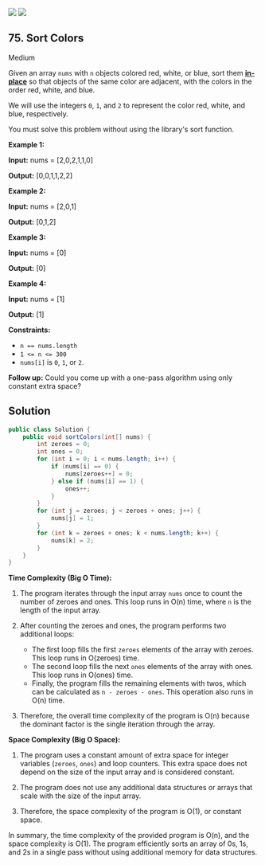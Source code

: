 [![](https://img.shields.io/github/stars/javadev/LeetCode-in-Java?label=Stars&style=flat-square)](https://github.com/javadev/LeetCode-in-Java)
[![](https://img.shields.io/github/forks/javadev/LeetCode-in-Java?label=Fork%20me%20on%20GitHub%20&style=flat-square)](https://github.com/javadev/LeetCode-in-Java/fork)

## 75\. Sort Colors

Medium

Given an array `nums` with `n` objects colored red, white, or blue, sort them **[in-place](https://en.wikipedia.org/wiki/In-place_algorithm)** so that objects of the same color are adjacent, with the colors in the order red, white, and blue.

We will use the integers `0`, `1`, and `2` to represent the color red, white, and blue, respectively.

You must solve this problem without using the library's sort function.

**Example 1:**

**Input:** nums = [2,0,2,1,1,0]

**Output:** [0,0,1,1,2,2] 

**Example 2:**

**Input:** nums = [2,0,1]

**Output:** [0,1,2] 

**Example 3:**

**Input:** nums = [0]

**Output:** [0] 

**Example 4:**

**Input:** nums = [1]

**Output:** [1] 

**Constraints:**

*   `n == nums.length`
*   `1 <= n <= 300`
*   `nums[i]` is `0`, `1`, or `2`.

**Follow up:** Could you come up with a one-pass algorithm using only constant extra space?

## Solution

```java
public class Solution {
    public void sortColors(int[] nums) {
        int zeroes = 0;
        int ones = 0;
        for (int i = 0; i < nums.length; i++) {
            if (nums[i] == 0) {
                nums[zeroes++] = 0;
            } else if (nums[i] == 1) {
                ones++;
            }
        }
        for (int j = zeroes; j < zeroes + ones; j++) {
            nums[j] = 1;
        }
        for (int k = zeroes + ones; k < nums.length; k++) {
            nums[k] = 2;
        }
    }
}
```

**Time Complexity (Big O Time):**

1. The program iterates through the input array `nums` once to count the number of zeroes and ones. This loop runs in O(n) time, where `n` is the length of the input array.

2. After counting the zeroes and ones, the program performs two additional loops:
   - The first loop fills the first `zeroes` elements of the array with zeroes. This loop runs in O(zeroes) time.
   - The second loop fills the next `ones` elements of the array with ones. This loop runs in O(ones) time.
   - Finally, the program fills the remaining elements with twos, which can be calculated as `n - zeroes - ones`. This operation also runs in O(n) time.

3. Therefore, the overall time complexity of the program is O(n) because the dominant factor is the single iteration through the array.

**Space Complexity (Big O Space):**

1. The program uses a constant amount of extra space for integer variables (`zeroes`, `ones`) and loop counters. This extra space does not depend on the size of the input array and is considered constant.

2. The program does not use any additional data structures or arrays that scale with the size of the input array.

3. Therefore, the space complexity of the program is O(1), or constant space.

In summary, the time complexity of the provided program is O(n), and the space complexity is O(1). The program efficiently sorts an array of 0s, 1s, and 2s in a single pass without using additional memory for data structures.
